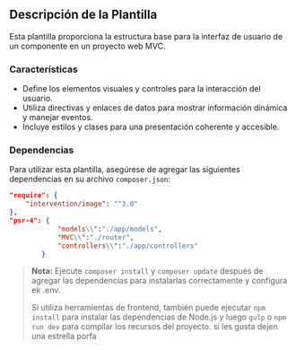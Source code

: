 ## Descripción de la Plantilla

Esta plantilla proporciona la estructura base para la interfaz de usuario de un componente en un proyecto web MVC.

### Características

- Define los elementos visuales y controles para la interacción del usuario.
- Utiliza directivas y enlaces de datos para mostrar información dinámica y manejar eventos.
- Incluye estilos y clases para una presentación coherente y accesible.

### Dependencias

Para utilizar esta plantilla, asegúrese de agregar las siguientes dependencias en su archivo `composer.json`:

```json
"require": {
    "intervention/image": "^3.0"
},
"psr-4": {
            "models\\":"./app/models",
            "MVC\\":"./router",
            "controllers\\":"./app/controllers"
        }
```

> **Nota:** Ejecute `composer install` y `composer update` después de agregar las dependencias para instalarlas correctamente y configura ek .env.
>
> Si utiliza herramientas de frontend, también puede ejecutar `npm install` para instalar las dependencias de Node.js y luego `gulp` o `npm run dev` para compilar los recursos del proyecto.
si les gusta dejen una estrella porfa 



